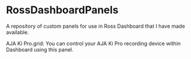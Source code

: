 # RossDashboardPanels
A repository of custom panels for use in Ross Dashboard that I have made available.

AJA Ki Pro.grid:
You can control your AJA Ki Pro recording device within Dashboard using this panel.
